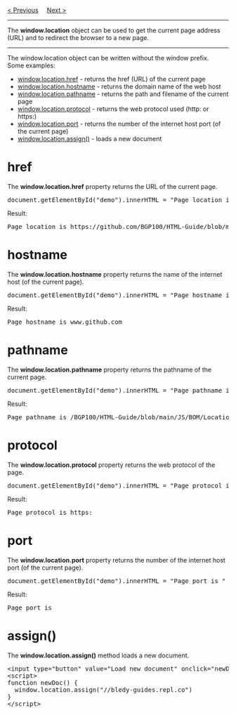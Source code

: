 <a href="/JS/BOM/Screen.md">&lt; Previous</a>
&nbsp;&nbsp;&nbsp;
<a href="/JS/BOM/History.md">Next &gt;</a>
<hr>
The <b>window.location</b> object can be used to get the current page address (URL) and to redirect the browser to a new page.
<hr>
The window.location object can be written without the window prefix.
<br>
Some examples:
<ul>
  <li><a href="#href">window.location.href</a> - returns the href (URL) of the current page</li>
  <li><a href="#hostname">window.location.hostname</a> - returns the domain name of the web host</li>
  <li><a href="#pathname">window.location.pathname</a> - returns the path and filename of the current page</li>
  <li><a href="#protocol">window.location.protocol</a> - returns the web protocol used (http: or https:)</li>
  <li><a href="#port">window.location.port</a> - returns the number of the internet host port (of the current page)</li>
  <li><a href="#assign">window.location.assign()</a> - loads a new document</li>
</ul>
<h1>href</h1>
The <b>window.location.href</b> property returns the URL of the current page.
<pre>document.getElementById("demo").innerHTML = "Page location is " + window.location.href;</pre>
Result:
<pre>Page location is https://github.com/BGP100/HTML-Guide/blob/main/JS/BOM/Location.md</pre>
<h1>hostname</h1>
The <b>window.location.hostname</b> property returns the name of the internet host (of the current page).
<pre>document.getElementById("demo").innerHTML = "Page hostname is " + window.location.hostname</pre>
Result:
<pre>Page hostname is www.github.com</pre>
<h1>pathname</h1>
The <b>window.location.pathname</b> property returns the pathname of the current page.
<pre>document.getElementById("demo").innerHTML = "Page pathname is " + window.location.pathname</pre>
Result:
<pre>Page pathname is /BGP100/HTML-Guide/blob/main/JS/BOM/Location.md</pre>
<h1>protocol</h1>
The <b>window.location.protocol</b> property returns the web protocol of the page.
<pre>document.getElementById("demo").innerHTML = "Page protocol is " + window.location.protocol</pre>
Result:
<br>
<pre>Page protocol is https:</pre>
<h1>port</h1>
The <b>window.location.port</b> property returns the number of the internet host port (of the current page).
<pre>document.getElementById("demo").innerHTML = "Page port is " + window.location.assign()</pre>
Result:
<pre>Page port is&nbsp;</pre>
<h1>assign()</h1>
The <b>window.location.assign()</b> method loads a new document.
<pre>
&lt;input type="button" value="Load new document" onclick="newDoc()"&gt;
&lt;script&gt;
function newDoc() {
  window.location.assign("//bledy-guides.repl.co")
}
&lt;/script&gt;
</pre>

